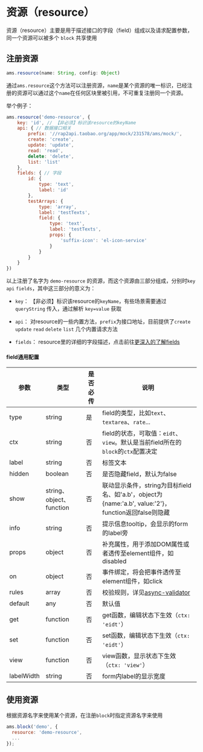 # 资源（resource）

资源（resource）主要是用于描述接口的字段（field）组成以及请求配置参数，同一个资源可以被多个 `block` 共享使用

## 注册资源

```js
ams.resource(name: String, config: Object)
```
通过`ams.resource`这个方法可以注册资源，`name`是某个资源的唯一标识，已经注册的资源可以通过这个`name`在任何区块里被引用，不可重复注册同一个资源。

举个例子：

```js
ams.resource('demo-resource', {
    key: 'id', // 【非必须】标识该resource的keyName
    api: { // 数据接口相关
        prefix: '//rap2api.taobao.org/app/mock/231578/ams/mock/',
        create: 'create',
        update: 'update',
        read: 'read',
        delete: 'delete',
        list: 'list'
    },
    fields: { // 字段
        id: {
            type: 'text',
            label: 'id'
        },
        testArrays: {
            type: 'array',
            label: 'testTexts',
            field: {
                type: 'text',
                label: 'testTexts',
                props: {
                    'suffix-icon': 'el-icon-service'
                }
            }
        }
    }
})
```

以上注册了名字为 `demo-resource` 的资源，而这个资源由三部分组成，分别时`key` `api` `fields`，其中这三部分的意义为：

- `key`： 【非必须】标识该resource的`keyName`，有些场景需要通过 `queryString` 传入，通过解析 `key=value` 获取

- `api`： 对resource的一些内置方法，`prefix`为接口地址，目前提供了`create` `update` `read` `delete` `list` 几个内置请求方法

- `fields`： resource里的详细的字段描述，点击前往[更深入的了解fields](/api/field.html)

#### field通用配置

| 参数 | 类型 | 是否必传 | 说明
| -- | -- | -- | --
| type | string | 是 | field的类型，比如`text`、`textarea`、`rate`...
| ctx | string | 否 | field的状态，可取值：`eidt`、`view`。默认是当前field所在的`block`的`ctx`配置决定
| label | string | 否 | 标签文本
| hidden | boolean | 否 | 是否隐藏field，默认为false
| show | string、object、function | 否 | 联动显示条件，string为目标field名、如'a.b'，object为{name:'a.b', value:'2'}，function返回false则隐藏
| info | string | 否 | 提示信息tooltip，会显示的form的label旁
| props | object | 否 | 补充属性，用于添加DOM属性或者透传至element组件，如disabled
| on | object | 否 | 事件绑定，将会把事件透传至element组件，如click
| rules | array | 否 | 校验规则，详见[async-validator](https://github.com/yiminghe/async-validator)
| default | any | 否 | 默认值
| get | function | 否 | get函数，编辑状态下生效（`ctx: 'eidt'`）
| set | function | 否 | set函数，编辑状态下生效（`ctx: 'eidt'`）
| view | function | 否 | view函数，显示状态下生效（`ctx: 'view'`）
| labelWidth | string | 否 | form内label的显示宽度

## 使用资源

根据资源名字来使用某个资源，在注册`block`时指定资源名字来使用

```javascript
ams.block('demo', {
  resource: 'demo-resource',
  ...
});
```


